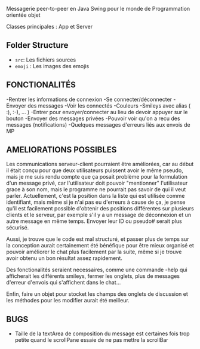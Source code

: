Messagerie peer-to-peer en Java Swing pour le monde de Programmation orientée objet

Classes principales : App et Server

## Folder Structure
- `src`: Les fichiers sources
- `emoji` : Les images des emojis

## FONCTIONALITÉS
-Rentrer les informations de connexion
-Se connecter/déconnecter
-Envoyer des messages
-Voir les connectés
-Couleurs
-Smileys avec alias ( :), :-), ... )
-Entrer pour envoyer/connecter au lieu de devoir appuyer sur le bouton
-Envoyer des messages privées
-Pouvoir voir qu'on a recu des messages (notifications)
-Quelques messages d'erreurs liés aux envois de MP

## AMELIORATIONS POSSIBLES
Les communications serveur-client pourraient être améliorées, car au début il était conçu pour que deux utilisateurs puissent avoir le même pseudo, mais je me suis rendu compte que ça posait problème pour la formulation d'un message privé, car l'utilisateur doit pouvoir "mentionner" l'utilisateur grace à son nom, mais le programme ne pourrait pas savoir de qui il veut parler.
Actuellement, c'est la position dans la liste qui est utilisée comme identifiant, mais même si je n'ai pas eu d'erreurs à cause de ça, je pense qu'il est facilement possible d'obtenir des positions différentes sur plusieurs clients et le serveur, par exemple s'il y a un message de déconnexion et un autre message en même temps. Envoyer leur ID ou pseudo# serait plus sécurisé.

Aussi, je trouve que le code est mal structuré, et passer plus de temps sur la conception aurait certainement été bénéfique pour être mieux organisé et pouvoir améliorer le chat plus facilement par la suite, même si je trouve avoir obtenu un bon résultat assez rapidement.

Des fonctionalités seraient necessaires, comme une commande -help qui afficherait les différents smileys, fermer les onglets, plus de messages d'erreur d'envois qui s'affichent dans le chat...

Enfin, faire un objet pour stocket les champs des onglets de discussion et les méthodes pour les modifier aurait été meilleur.

## BUGS
- Taille de la textArea de composition du message est certaines fois trop petite quand le scrollPane essaie de ne pas mettre la scrollBar
